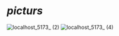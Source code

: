 # <i>picturs</i>
![localhost_5173_ (2)](https://github.com/e-Karimi/DarkMode-styled-components/assets/28589917/2f9a5b7e-42ab-43f8-9dcf-42bbbef40c1f)
![localhost_5173_ (4)](https://github.com/e-Karimi/DarkMode-styled-components/assets/28589917/e3adfade-f594-4947-8234-71f8b7b380c7)
